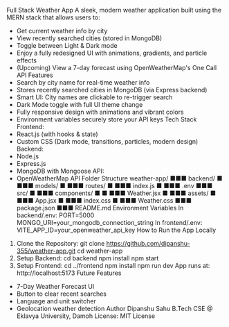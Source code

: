 Full Stack Weather App
A sleek, modern weather application built using the MERN stack that allows users to:
- Get current weather info by city
- View recently searched cities (stored in MongoDB)
- Toggle between Light & Dark mode
- Enjoy a fully redesigned UI with animations, gradients, and particle effects
- (Upcoming) View a 7-day forecast using OpenWeatherMap's One Call API
Features
- Search by city name for real-time weather info
- Stores recently searched cities in MongoDB (via Express backend)
- Smart UI: City names are clickable to re-trigger search
- Dark Mode toggle with full UI theme change
- Fully responsive design with animations and vibrant colors
- Environment variables securely store your API keys
Tech Stack
Frontend:
- React.js (with hooks & state)
- Custom CSS (Dark mode, transitions, particles, modern design)
Backend:
- Node.js
- Express.js
- MongoDB with Mongoose
API:
- OpenWeatherMap API
Folder Structure
weather-app/
■■■ backend/
■ ■■■ models/
■ ■■■ routes/
■ ■■■ index.js
■ ■■■ .env
■■■ src/
■ ■■■ components/
■ ■ ■■■ Weather.jsx
■ ■■■ assets/
■ ■■■ App.jsx
■ ■■■ index.css
■ ■■■ Weather.css
■■■ package.json
■■■ README.md
Environment Variables
In backend/.env:
PORT=5000
MONGO_URI=your_mongodb_connection_string
In frontend/.env:
VITE_APP_ID=your_openweather_api_key
How to Run the App Locally
1. Clone the Repository:
 git clone https://github.com/dipanshu-355/weather-app.git
 cd weather-app
2. Setup Backend:
 cd backend
 npm install
 npm start
3. Setup Frontend:
 cd ../frontend
 npm install
 npm run dev
App runs at: http://localhost:5173
Future Features
- 7-Day Weather Forecast UI
- Button to clear recent searches
- Language and unit switcher
- Geolocation weather detection
Author
Dipanshu Sahu
B.Tech CSE @ Eklavya University, Damoh
License: MIT License
